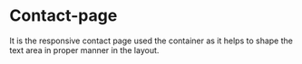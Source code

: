 # Contact-page
It is the responsive contact page used the container as it helps to shape the text area in proper manner in the layout.
